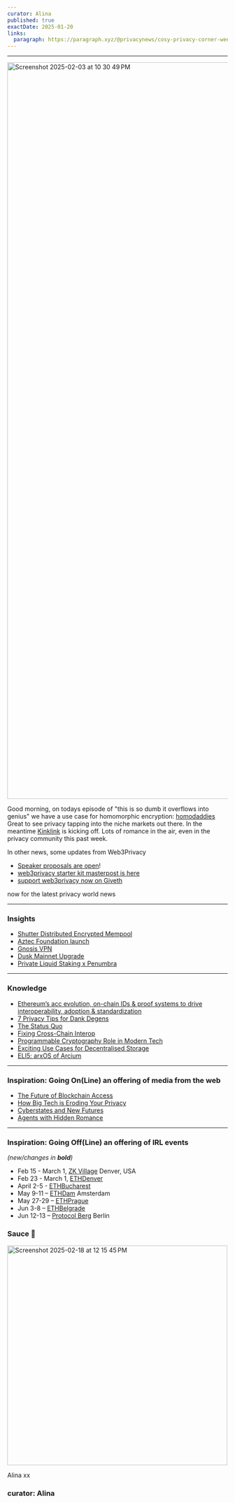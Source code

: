 ```yaml
---
curator: Alina
published: true
exactDate: 2025-01-20
links:
  paragraph: https://paragraph.xyz/@privacynews/cosy-privacy-corner-week-6
---
```


<!--
### Insights

### Knowledge

### Inspiration

### Inspiration: Going On(Line) an offering of media from the web

### Inspiration: Going Off(Line) an offering of IRL events 

### Explorer 

### Saucy Quote
-->

---
<img width="1686" alt="Screenshot 2025-02-03 at 10 30 49 PM" src="https://github.com/user-attachments/assets/317c5722-510b-40ff-88bd-ee5b8c1690e7">

Good morning, on todays episode of "this is so dumb it overflows into genius" we have a use case for homomorphic encryption: [homodaddies](https://x.com/sunscreentech/status/1890065055032701015?s=46)
Great to see privacy tapping into the niche markets out there. In the meantime [Kinklink](https://x.com/kinklink_ai/status/1890410205365543208) is kicking off. Lots of romance in the air, even in the privacy community this past week.

In other news, some updates from Web3Privacy
- [Speaker proposals are open](https://x.com/web3privacy/status/1891803413408563648)!
- [web3privacy starter kit masterpost is here](https://x.com/web3privacy/status/1880239862399279121)
- [support web3privacy now on Giveth](https://giveth.io/project/web3privacy-now-advocating-for-digital-privacy)

now for the latest privacy world news

---

### Insights
- [Shutter Distributed Encrypted Mempool](https://ethresear.ch/t/the-road-towards-a-distributed-encrypted-mempool-on-ethereum/21717)
- [Aztec Foundation launch](https://aztec.network/blog/aztec-foundation-launches-to-accelerate-vision-of-programmable-privacy)
- [Gnosis VPN](https://gnosisvpn.com/)
- [Dusk Mainnet Upgrade](https://x.com/duskfoundation/status/1890427683630150085?s=46)
- [Private Liquid Staking x Penumbra](https://x.com/penumbrazone/status/1891573200191963548)

---

### Knowledge
- [Ethereum’s acc evolution, on-chain IDs & proof systems to drive interoperability, adoption & standardization](https://ethresear.ch/t/combining-on-chain-identifiers-and-proof-system-to-streamline-data-processing-across-modular-networks/21753)
- [7 Privacy Tips for Dank Degens](https://medium.com/@Railgun_Project/what-is-crypto-privacy-how-railgun-can-help-7-privacy-tips-for-dank-degens-cce294c6fc70)
- [The Status Quo](https://dark.fi/insights/the-status-quo.html)
- [Fixing Cross-Chain Interop](https://medium.com/@espressosys/fixing-cross-chain-interop-from-confirmations-to-composability-6d14cf48d8ab)
- [Programmable Cryptography Role in Modern Tech](https://arpa.medium.com/decrypting-the-future-programmable-cryptography-and-its-role-in-modern-tech-56604eb5f63c)
- [Exciting Use Cases for Decentralised Storage](https://blog.codex.storage/exciting-use-cases-for-decentralised-storage-in-2025-and-beyond/)
- [ELI5: arxOS of Arcium](https://www.arcium.com/articles/eli5-arxos)

---

### Inspiration: Going On(Line) an offering of media from the web
- [The Future of Blockchain Access](https://www.youtube.com/watch?v=yvnm2vfvjAw)
- [How Big Tech is Eroding Your Privacy](https://www.youtube.com/watch?v=oihlQFgRZcw)
- [Cyberstates and New Futures](https://x.com/Logos_network/status/1889370641981133077)
- [Agents with Hidden Romance](https://x.com/tenprotocol/status/1890409732651069817)

---

### Inspiration: Going Off(Line) an offering of IRL events 
*(new/changes in **bold**)*

* Feb 15 - March 1, [ZK Village](https://www.zklab.systems/zkai-village) Denver, USA
* Feb 23 - March 1, [ETHDenver](https://www.ethdenver.com/)
* April 2-5 - [ETHBucharest](https://x.com/ethbucharest_?s=21)
* May 9-11 – [ETHDam](https://www.ethdam.com/) Amsterdam
* May 27-29 – [ETHPrague](https://ethprague.com/)
* Jun 3-8 – [ETHBelgrade](https://ethbelgrade.rs/)
* Jun 12-13 – [Protocol Berg](https://protocol.berlin/) Berlin


### Sauce 🥫

<img width="503" alt="Screenshot 2025-02-18 at 12 15 45 PM" src="https://github.com/user-attachments/assets/7b7d1f36-5afe-48cf-a12a-e5490a8adfa2" />


Alina xx

### curator: Alina
